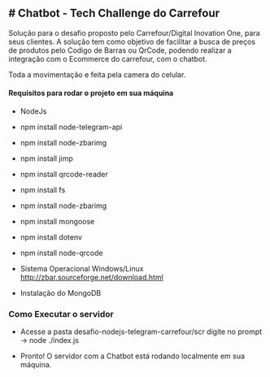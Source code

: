 
## # Chatbot - Tech Challenge do Carrefour
Solução para o desafio proposto pelo Carrefour/Digital Inovation One, para seus clientes. A solução tem como objetivo de facilitar a busca de preços de produtos pelo Codigo de Barras ou QrCode, podendo realizar a integração com o Ecommerce do carrefour, com o chatbot.

Toda a movimentação e feita pela camera do celular.

#### Requisitos para rodar o projeto em sua máquina
*	NodeJs
* npm install  node-telegram-api
* npm install  node-zbarimg
* npm install  jimp
* npm install qrcode-reader
* npm install fs
* npm install node-zbarimg
* npm install mongoose
* npm install dotenv
* npm install node-qrcode
* Sistema Operacional Windows/Linux
	http://zbar.sourceforge.net/download.html
	
* Instalação do MongoDB

### Como Executar o servidor
* Acesse a pasta desafio-nodejs-telegram-carrefour/scr
		digite no prompt -> node ./index.js

* Pronto! O servidor com a Chatbot está rodando localmente em sua máquina.
